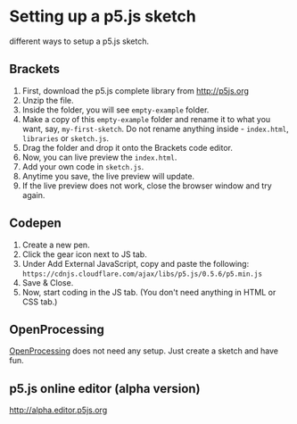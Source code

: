 
# Setting up a p5.js sketch
different ways to setup a p5.js sketch.

## Brackets
1. First, download the p5.js complete library from http://p5js.org
1. Unzip the file.
1. Inside the folder, you will see `empty-example` folder.
1. Make a copy of this `empty-example` folder and rename it to what you want, say, `my-first-sketch`. Do not rename anything inside - `index.html`, `libraries` or `sketch.js`.
1. Drag the folder and drop it onto the Brackets code editor.
1. Now, you can live preview the `index.html`.
1. Add your own code in `sketch.js`.
1. Anytime you save, the live preview will update.
1. If the live preview does not work, close the browser window and try again.

## Codepen
1. Create a new pen.
1. Click the gear icon next to JS tab.
1. Under Add External JavaScript, copy and paste the following:
  `https://cdnjs.cloudflare.com/ajax/libs/p5.js/0.5.6/p5.min.js`
1. Save & Close.
1. Now, start coding in the JS tab. (You don't need anything in HTML or CSS tab.)

## OpenProcessing
[OpenProcessing](https://www.openprocessing.org) does not need any setup. Just create a sketch and have fun.

## p5.js online editor (alpha version)
http://alpha.editor.p5js.org




